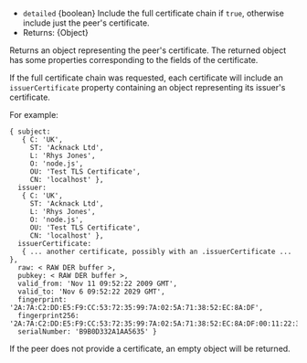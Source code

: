 <!-- YAML
added: v0.11.4
-->

* `detailed` {boolean} Include the full certificate chain if `true`, otherwise
  include just the peer's certificate.
* Returns: {Object}

Returns an object representing the peer's certificate. The returned object has
some properties corresponding to the fields of the certificate.

If the full certificate chain was requested, each certificate will include an
`issuerCertificate` property containing an object representing its issuer's
certificate.

For example:

```text
{ subject:
   { C: 'UK',
     ST: 'Acknack Ltd',
     L: 'Rhys Jones',
     O: 'node.js',
     OU: 'Test TLS Certificate',
     CN: 'localhost' },
  issuer:
   { C: 'UK',
     ST: 'Acknack Ltd',
     L: 'Rhys Jones',
     O: 'node.js',
     OU: 'Test TLS Certificate',
     CN: 'localhost' },
  issuerCertificate:
   { ... another certificate, possibly with an .issuerCertificate ... },
  raw: < RAW DER buffer >,
  pubkey: < RAW DER buffer >,
  valid_from: 'Nov 11 09:52:22 2009 GMT',
  valid_to: 'Nov 6 09:52:22 2029 GMT',
  fingerprint: '2A:7A:C2:DD:E5:F9:CC:53:72:35:99:7A:02:5A:71:38:52:EC:8A:DF',
  fingerprint256: '2A:7A:C2:DD:E5:F9:CC:53:72:35:99:7A:02:5A:71:38:52:EC:8A:DF:00:11:22:33:44:55:66:77:88:99:AA:BB',
  serialNumber: 'B9B0D332A1AA5635' }
```

If the peer does not provide a certificate, an empty object will be returned.

